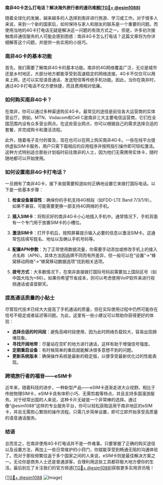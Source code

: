 **南非4G卡怎么打电话？解决海外旅行者的通讯难题[[TG💪+ @esim1088](https://t.me/s/esim1088)]**

随着全球化的发展，越来越多的人选择到南非进行旅游、学习或工作。对于很多人来说，来到一个新的国家后，如何保持与家人和朋友的联系是一个重要的问题。而使用当地的4G卡打电话无疑是解决这一问题的有效方式之一。但是，许多初次接触南非通信服务的人可能会感到困惑：南非4G卡怎么打电话？这篇文章将为你详细解答这个问题，并提供一些实用的小技巧。

### 南非4G卡的基本功能

首先，我们需要了解南非4G卡的基本功能。南非的4G网络覆盖广泛，无论是城市还是乡村地区，大部分地方都能享受到高速稳定的网络连接。4G卡不仅仅可以用来上网，还可以实现语音通话、发送短信等传统手机功能。因此，当你在南非时，通过4G卡打电话不仅方便快捷，而且费用相对低廉。

### 如何购买南非4G卡？

在南非，你可以通过多种渠道购买4G卡。最常见的途径是前往各大运营商的实体营业厅。例如，MTN、Vodacom和Cell C是南非三大主要电信运营商，它们在全国范围内设有众多营业网点。在这些营业网点，你可以根据自己的需求选择合适的套餐，并完成购卡和激活流程。

此外，随着电子支付的普及，现在也可以在网上购买南非4G卡。一些在线平台提供虚拟SIM卡服务，用户只需下载相应的应用程序并按照指引操作即可轻松激活。这种方式特别适合那些计划临时前往南非的人士，因为他们无需携带实体卡，随时随地都可以开始使用。

### 如何设置南非4G卡打电话？

一旦拥有了南非4G卡，接下来就需要知道如何正确地设置它来拨打国际电话。以下是一些基本步骤：

1. **检查设备兼容性**：确保你的手机支持4G频段（如FDD-LTE Band 7/3/1/9）。如果不兼容，可能需要更换一部支持4G网络的手机。
   
2. **插入SIM卡**：将购买好的南非4G卡小心地插入手机中。通常情况下，手机背面有一个专门用于放置SIM卡的小槽位。

3. **激活SIM卡**：打开手机后，按照屏幕提示输入必要的信息以激活SIM卡。这通常包括填写姓名、地址以及确认手机号码等。

4. **配置APN参数**：为了正常使用数据流量，你需要手动添加或修改手机上的接入点名称（APN）。具体方法因品牌不同而有所差异，但一般可以在“设置”->“蜂窝移动网络”->“蜂窝移动数据选项”找到相关选项。

5. **拨号方式**：大多数情况下，在南非直接拨打国际号码前需要加上国际区号（如中国大陆为+86）。如果你希望节省成本，则可以考虑使用VoIP软件来进行视频通话或语音聊天。

### 提高通话质量的小贴士

尽管现代技术已经大大提高了手机通话的质量，但在实际使用过程中仍然可能存在信号不稳定或者延迟等问题。为此，这里有一些小建议可以帮助你获得更好的体验：

- **选择合适的时间段**：避免高峰时段使用，因为此时网络负载较大，容易出现拥堵现象。
- **寻找开阔地带**：尽量站在空旷的地方进行通话，这样有助于增强信号强度。
- **定期重启设备**：有时候简单的重启就能解决很多意想不到的问题。
- **更新系统版本**：确保操作系统是最新的稳定版，以便享受最新优化过的性能表现。

### 跨境旅行者的福音——eSIM卡

近年来，随着科技的进步，一种新型产品——eSIM卡逐渐走进大众视野。相比于传统物理SIM卡，eSIM卡具有体积小巧、无需剪裁等特点，并且支持多国漫游服务。对于经常出国的人来说，这种卡片无疑是一个非常棒的选择。通过像“@esim1088”这样的专业服务平台，你可以轻松获取适用于南非地区的eSIM卡，并且无需担心繁琐的操作流程。只需几步简单设置，即可立即开始享受高质量的语音通话服务。

### 结语

总而言之，在南非使用4G卡打电话并不是一件难事。只要掌握了正确的购买途径以及设置方法，再加上一些日常维护的小窍门，你就能享受到畅通无阻的沟通体验了。而对于那些频繁往返于多个国家之间的人来说，eSIM卡则是最佳解决方案之一。无论你是商务人士还是普通游客，合理利用这些工具都将极大地方便你的生活。最后别忘了关注我们的官方频道[[TG💪+ @esim1088](https://t.me/s/esim1088)]获取更多实用资讯哦！

[[TG💪+ @esim1088](https://t.me/s/esim1088) ![Image](https://i.postimg.cc/4NQfJmqS/Snipaste-2025-05-13-00-14-12.png)]